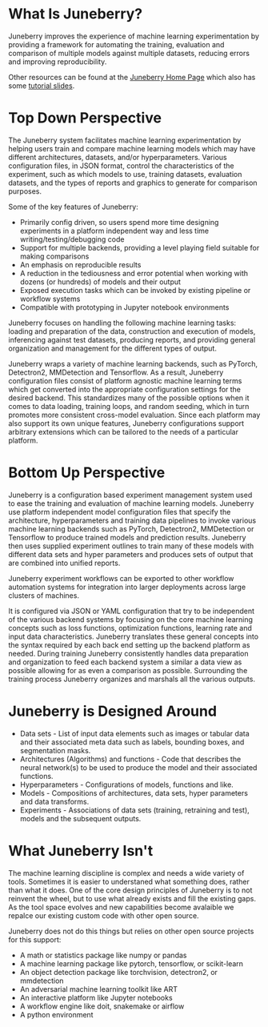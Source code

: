 What Is Juneberry?
===========

Juneberry improves the experience of machine learning experimentation by providing a framework for automating the 
training, evaluation and comparison of multiple models against multiple datasets, reducing errors and improving 
reproducibility.

Other resources can be found at the [Juneberry Home Page](https://www.sei.cmu.edu/our-work/projects/display.cfm?customel_datapageid_4050=334902) 
which also has some [tutorial slides](https://resources.sei.cmu.edu/library/asset-view.cfm?assetid=875902).

# Top Down Perspective

The Juneberry system facilitates machine learning experimentation by helping users train and compare machine learning
models which may have different architectures, datasets, and/or hyperparameters. Various configuration files, in JSON
format, control the characteristics of the experiment, such as which models to use, training datasets, evaluation
datasets, and the types of reports and graphics to generate for comparison purposes.

Some of the key features of Juneberry:
* Primarily config driven, so users spend more time designing experiments in a platform independent way and less time writing/testing/debugging code
* Support for multiple backends, providing a level playing field suitable for making comparisons
* An emphasis on reproducible results
* A reduction in the tediousness and error potential when working with dozens (or hundreds) of models and their output
* Exposed execution tasks which can be invoked by existing pipeline or workflow systems
* Compatible with prototyping in Jupyter notebook environments

Juneberry focuses on handling the following machine learning tasks: loading and preparation of the data, construction 
and execution of models, inferencing against test datasets, producing reports, and providing general organization and 
management for the different types of output.

Juneberry wraps a variety of machine learning backends, such as PyTorch, Detectron2, MMDetection and Tensorflow. 
As a result, Juneberry configuration files consist of platform agnostic machine learning terms which get converted 
into the appropriate configuration settings for the desired backend. This standardizes many of the possible options 
when it comes to data loading, training loops, and random seeding, which in turn promotes more consistent cross-model 
evaluation. Since each platform may also support its own unique features, Juneberry configurations support arbitrary 
extensions which can be tailored to the needs of a particular platform.

# Bottom Up Perspective

Juneberry is a configuration based experiment management system used to ease the training and evaluation of machine 
learning models. Juneberry use platform independent model configuration files that specify the architecture, 
hyperparameters and training data pipelines to invoke various machine learning backends such as PyTorch, Detectron2, 
MMDetection or Tensorflow to produce trained models and prediction results.  Juneberry then uses supplied experiment 
outlines to train many of these models with different data sets and hyper parameters and produces sets of output that 
are combined into unified reports.

Juneberry experiment workflows can be exported to other workflow automation systems for integration into larger 
deployments across large clusters of machines.

It is configured via JSON or YAML configuration that try to be independent of the various backend systems by focusing 
on the core machine learning concepts such as loss functions, optimization functions, learning rate and input data 
characteristics. Juneberry translates these general concepts into the syntax required by each back end setting up the 
backend platform as needed.  During training Juneberry consistently handles data preparation and organization to 
feed each backend system a similar a data view as possible allowing for as even a comparison as possible. Surrounding 
the training process Juneberry organizes and marshals all the various outputs.

# Juneberry is Designed Around

* Data sets - List of input data elements such as images or tabular data and their associated meta data such as labels, bounding boxes, and segmentation masks.
* Architectures (Algorithms) and functions - Code that describes the neural network(s) to be used to produce the model and their associated functions.
* Hyperparameters - Configurations of models, functions and like.
* Models - Compositions of architectures, data sets, hyper parameters and data transforms.
* Experiments - Associations of data sets (training, retraining and test), models and the subsequent outputs.

# What Juneberry Isn't

The machine learning discipline is complex and needs a wide variety of tools. Sometimes it is easier to understaned
what something does, rather than what it does. One of the core design principles of Juneberry is to not reinvent the
wheel, but to use what already exists and fill the existing gaps. As the tool space evolves and new capabilities
become avalaible we repalce our existing custom code with other open source.

Juneberry does not do this things but relies on other open source projects for this support:

* A math or statistics package like numpy or pandas
* A machine learning package like pytorch, tensorflow, or scikit-learn
* An object detection package like torchvision, detectron2, or mmdetection
* An adversarial machine learning toolkit like ART
* An interactive platform like Jupyter notebooks
* A workflow engine like doit, snakemake or airflow
* A python environment